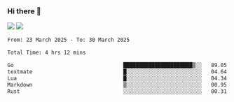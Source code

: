 ### Hi there 👋️

![](https://komarev.com/ghpvc/?username=Loner1024)
![](https://hit.yhype.me/github/profile?account_id=20189164)

<!--START_SECTION:waka-->

```txt
From: 23 March 2025 - To: 30 March 2025

Total Time: 4 hrs 12 mins

Go                                   ██████████████████████▒░░   89.05 %
textmate                             █░░░░░░░░░░░░░░░░░░░░░░░░   04.64 %
Lua                                  █░░░░░░░░░░░░░░░░░░░░░░░░   04.34 %
Markdown                             ▒░░░░░░░░░░░░░░░░░░░░░░░░   00.95 %
Rust                                 ░░░░░░░░░░░░░░░░░░░░░░░░░   00.31 %
```

<!--END_SECTION:waka-->



